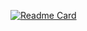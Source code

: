 [![Readme Card](https://github-readme-stats.vercel.app/api/pin/?username=HoTien2004&repo=Backend0-Nodejs
)](https://github.com/anuraghazra/github-readme-stats)
